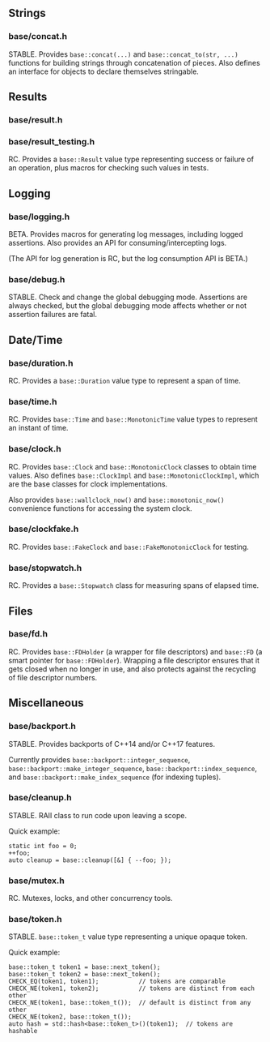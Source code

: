 ## Strings

### base/concat.h

STABLE.  Provides `base::concat(...)` and `base::concat_to(str, ...)`
functions for building strings through concatenation of pieces.  Also defines
an interface for objects to declare themselves stringable.

## Results

### base/result.h
### base/result_testing.h

RC.  Provides a `base::Result` value type representing success or failure of
an operation, plus macros for checking such values in tests.

## Logging

### base/logging.h

BETA.  Provides macros for generating log messages, including logged
assertions.  Also provides an API for consuming/intercepting logs.

(The API for log generation is RC, but the log consumption API is BETA.)

### base/debug.h

STABLE.  Check and change the global debugging mode.  Assertions are always
checked, but the global debugging mode affects whether or not assertion
failures are fatal.

## Date/Time

### base/duration.h

RC.  Provides a `base::Duration` value type to represent a span of time.

### base/time.h

RC.  Provides `base::Time` and `base::MonotonicTime` value types to represent
an instant of time.

### base/clock.h

RC.  Provides `base::Clock` and `base::MonotonicClock` classes to obtain time
values.  Also defines `base::ClockImpl` and `base::MonotonicClockImpl`, which
are the base classes for clock implementations.

Also provides `base::wallclock_now()` and `base::monotonic_now()` convenience
functions for accessing the system clock.

### base/clockfake.h

RC.  Provides `base::FakeClock` and `base::FakeMonotonicClock` for testing.

### base/stopwatch.h

RC.  Provides a `base::Stopwatch` class for measuring spans of elapsed time.

## Files

### base/fd.h

RC.  Provides `base::FDHolder` (a wrapper for file descriptors) and `base::FD`
(a smart pointer for `base::FDHolder`).  Wrapping a file descriptor ensures
that it gets closed when no longer in use, and also protects against the
recycling of file descriptor numbers.

## Miscellaneous

### base/backport.h

STABLE.  Provides backports of C++14 and/or C++17 features.

Currently provides `base::backport::integer_sequence`,
`base::backport::make_integer_sequence`, `base::backport::index_sequence`, and
`base::backport::make_index_sequence` (for indexing tuples).

### base/cleanup.h

STABLE.  RAII class to run code upon leaving a scope.

Quick example:

    static int foo = 0;
    ++foo;
    auto cleanup = base::cleanup([&] { --foo; });

### base/mutex.h

RC.  Mutexes, locks, and other concurrency tools.

### base/token.h

STABLE.  `base::token_t` value type representing a unique opaque token.

Quick example:

    base::token_t token1 = base::next_token();
    base::token_t token2 = base::next_token();
    CHECK_EQ(token1, token1);           // tokens are comparable
    CHECK_NE(token1, token2);           // tokens are distinct from each other
    CHECK_NE(token1, base::token_t());  // default is distinct from any other
    CHECK_NE(token2, base::token_t());
    auto hash = std::hash<base::token_t>()(token1);  // tokens are hashable

